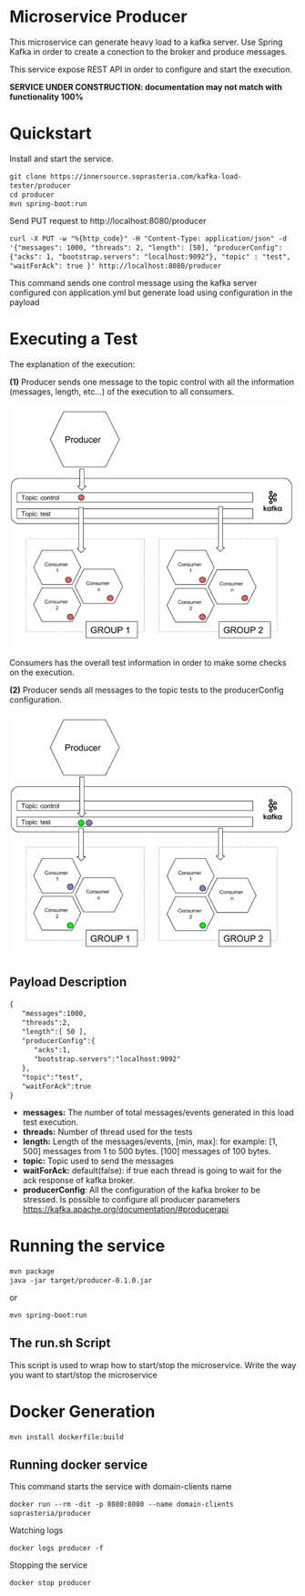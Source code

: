 # Microservice Producer

This microservice can generate heavy load to a kafka server. Use Spring Kafka in order to create a conection to the broker and produce messages.

This service expose REST API in order to configure and start the execution.

**SERVICE UNDER CONSTRUCTION: documentation may not match with functionality 100%**

# Quickstart

Install and start the service.

```
git clone https://innersource.soprasteria.com/kafka-load-tester/producer
cd producer
mvn spring-boot:run
```

Send PUT request to http://localhost:8080/producer

```
curl -X PUT -w "%{http_code}" -H "Content-Type: application/json" -d '{"messages": 1000, "threads": 2, "length": [50], "producerConfig": {"acks": 1, "bootstrap.servers": "localhost:9092"}, "topic" : "test", "waitForAck": true }' http://localhost:8080/producer
```

This command sends one control message using the kafka server configured con application.yml but generate load using configuration in the payload

# Executing a Test

The explanation of the execution:

**(1)** Producer sends one message to the topic control with all the information (messages, length, etc...) of the execution to all consumers.

![Control message transmission diagram](images/control.png)

Consumers has the overall test information in order to make some checks on the execution.

**(2)** Producer sends all messages to the topic tests to the producerConfig configuration.

![Test messages transmission diagram](images/test.png)
 
## Payload Description

```
{  
   "messages":1000,
   "threads":2,
   "length":[ 50 ],
   "producerConfig":{  
      "acks":1,
      "bootstrap.servers":"localhost:9092"
   },
   "topic":"test",
   "waitForAck":true
}
```

- **messages:** The number of total messages/events generated in this load test execution.
- **threads:** Number of thread used for the tests
- **length:** Length of the messages/events, [min, max]: for example: [1, 500] messages from 1 to 500 bytes. [100] messages of 100 bytes.
- **topic:** Topic used to send the messages
- **waitForAck:** default(false): if true each thread is going to wait for the ack response of kafka broker.
- **producerConfig**: All the configuration of the kafka broker to be stressed. Is possible to configure all producer parameters https://kafka.apache.org/documentation/#producerapi


# Running the service

```
mvn package
java -jar target/producer-0.1.0.jar
```

or

```
mvn spring-boot:run
```

## The run.sh Script

This script is used to wrap how to start/stop the microservice. Write the way you want to start/stop the microservice

# Docker Generation

```
mvn install dockerfile:build
```

## Running docker service

This command starts the service with domain-clients name

```
docker run --rm -dit -p 8080:8080 --name domain-clients soprasteria/producer
```

Watching logs

```
docker logs producer -f
```

Stopping the service

```
docker stop producer
```